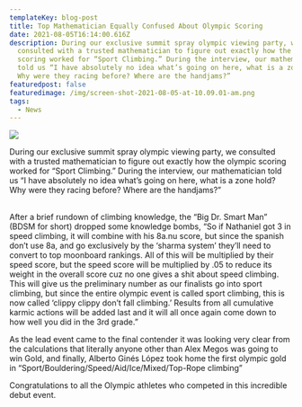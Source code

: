 ```yaml
---
templateKey: blog-post
title: Top Mathematician Equally Confused About Olympic Scoring
date: 2021-08-05T16:14:00.616Z
description: During our exclusive summit spray olympic viewing party, we
  consulted with a trusted mathematician to figure out exactly how the olympic
  scoring worked for “Sport Climbing.” During the interview, our mathematician
  told us “I have absolutely no idea what’s going on here, what is a zone hold?
  Why were they racing before? Where are the handjams?”
featuredpost: false
featuredimage: /img/screen-shot-2021-08-05-at-10.09.01-am.png
tags:
  - News
---
```

![](/img/screen-shot-2021-08-05-at-10.09.01-am.png)

During our exclusive summit spray olympic viewing party, we consulted with a trusted mathematician to figure out exactly how the olympic scoring worked for “Sport Climbing.” During the interview, our mathematician told us “I have absolutely no idea what’s going on here, what is a zone hold? Why were they racing before? Where are the handjams?” 

\
After a brief rundown of climbing knowledge, the “Big Dr. Smart Man” (BDSM for short) dropped some knowledge bombs, “So if Nathaniel got 3 in speed climbing, it will combine with his 8a.nu score, but since the spanish don’t use 8a, and go exclusively by the ‘sharma system’ they’ll need to convert to top moonboard rankings. All of this will be multiplied by their speed score, but the speed score will be multiplied by .05 to reduce its weight in the overall score cuz no one gives a shit about speed climbing. This will give us the preliminary number as our finalists go into sport climbing, but since the entire olympic event is called sport climbing, this is now called ‘clippy clippy don’t fall climbing.’ Results from all cumulative karmic actions will be added last and it will all once again come down to how well you did in the 3rd grade.”



As the lead event came to the final contender it was looking very clear from the calculations that literally anyone other than Alex Megos was going to win Gold, and finally, Alberto Ginés López took home the first olympic gold in “Sport/Bouldering/Speed/Aid/Ice/Mixed/Top-Rope climbing”

Congratulations to all the Olympic athletes who competed in this incredible debut event.